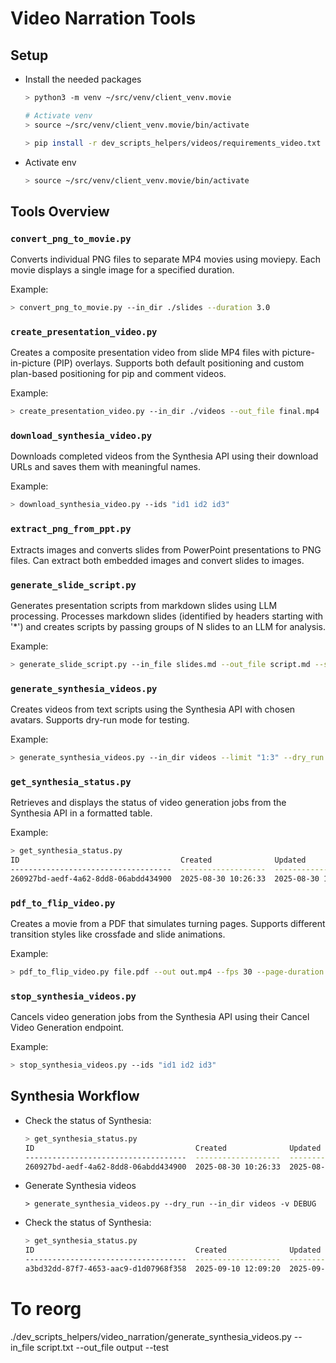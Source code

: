 # Video Narration Tools

## Setup

- Install the needed packages
  ```bash
  > python3 -m venv ~/src/venv/client_venv.movie

  # Activate venv
  > source ~/src/venv/client_venv.movie/bin/activate

  > pip install -r dev_scripts_helpers/videos/requirements_video.txt
  ```

- Activate env
  ```bash
  > source ~/src/venv/client_venv.movie/bin/activate
  ```

## Tools Overview

### `convert_png_to_movie.py`
Converts individual PNG files to separate MP4 movies using moviepy. Each movie displays a single image for a specified duration.

Example:
```bash
> convert_png_to_movie.py --in_dir ./slides --duration 3.0
```

### `create_presentation_video.py`
Creates a composite presentation video from slide MP4 files with picture-in-picture (PIP) overlays. Supports both default positioning and custom plan-based positioning for pip and comment videos.

Example:
```bash
> create_presentation_video.py --in_dir ./videos --out_file final.mp4
```

### `download_synthesia_video.py`
Downloads completed videos from the Synthesia API using their download URLs and saves them with meaningful names.

Example:
```bash
> download_synthesia_video.py --ids "id1 id2 id3"
```

### `extract_png_from_ppt.py`
Extracts images and converts slides from PowerPoint presentations to PNG files. Can extract both embedded images and convert slides to images.

### `generate_slide_script.py`
Generates presentation scripts from markdown slides using LLM processing. Processes markdown slides (identified by headers starting with '*') and creates scripts by passing groups of N slides to an LLM for analysis.

Example:
```bash
> generate_slide_script.py --in_file slides.md --out_file script.md --slides_per_group 3
```

### `generate_synthesia_videos.py`
Creates videos from text scripts using the Synthesia API with chosen avatars. Supports dry-run mode for testing.

Example:
```bash
> generate_synthesia_videos.py --in_dir videos --limit "1:3" --dry_run
```

### `get_synthesia_status.py`
Retrieves and displays the status of video generation jobs from the Synthesia API in a formatted table.

Example:
```bash
> get_synthesia_status.py
ID                                    Created              Updated              Title                          Status    Download
------------------------------------  -------------------  -------------------  -----------------------------  --------  --------
260927bd-aedf-4a62-8dd8-06abdd434900  2025-08-30 10:26:33  2025-08-30 10:30:16  Untitled                       complete  Yes
```

### `pdf_to_flip_video.py`
Creates a movie from a PDF that simulates turning pages. Supports different transition styles like crossfade and slide animations.

Example:
```bash
> pdf_to_flip_video.py file.pdf --out out.mp4 --fps 30 --page-duration 2.0 --transition 0.5 --style crossfade
```

### `stop_synthesia_videos.py`
Cancels video generation jobs from the Synthesia API using their Cancel Video Generation endpoint.

Example:
```bash
> stop_synthesia_videos.py --ids "id1 id2 id3"
```

## Synthesia Workflow

- Check the status of Synthesia:
  ```bash
  > get_synthesia_status.py
  ID                                    Created              Updated              Title                          Status    Download
  ------------------------------------  -------------------  -------------------  -----------------------------  --------  --------
  260927bd-aedf-4a62-8dd8-06abdd434900  2025-08-30 10:26:33  2025-08-30 10:30:16  Untitled                       complete  Yes
  ```

- Generate Synthesia videos
  ```
  > generate_synthesia_videos.py --dry_run --in_dir videos -v DEBUG
  ```

- Check the status of Synthesia:
  ```bash
  > get_synthesia_status.py
  ID                                    Created              Updated              Title                          Status       Download
  ------------------------------------  -------------------  -------------------  -----------------------------  -----------  --------
  a3bd32dd-87f7-4653-aac9-d1d07968f358  2025-09-10 12:09:20  2025-09-10 12:09:24  slide1                         in_progress  No
  ```

# To reorg

./dev_scripts_helpers/video_narration/generate_synthesia_videos.py --in_file script.txt --out_file output --test
